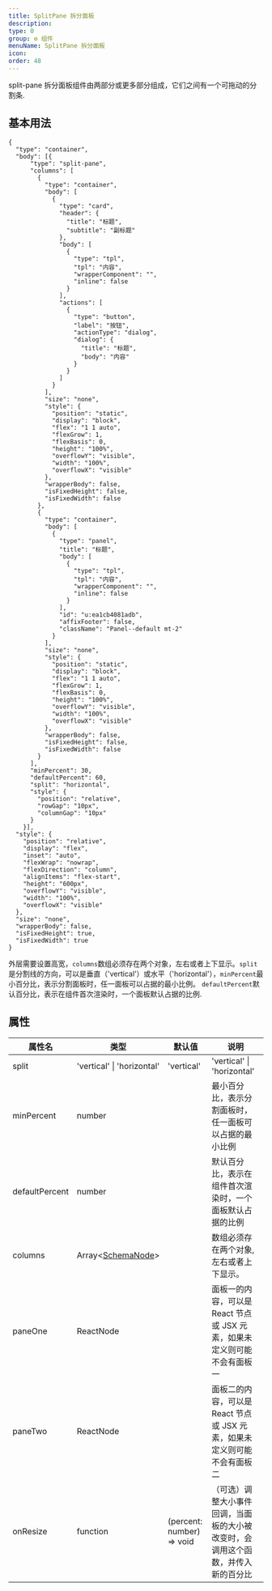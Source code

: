 ```yaml
---
title: SplitPane 拆分面板
description:
type: 0
group: ⚙ 组件
menuName: SplitPane 拆分面板
icon:
order: 48
---
```


split-pane 拆分面板组件由两部分或更多部分组成，它们之间有一个可拖动的分割条.

## 基本用法

```schema: scope="body"
{
  "type": "container",
  "body": [{
      "type": "split-pane",
      "columns": [
        {
          "type": "container",
          "body": [
            {
              "type": "card",
              "header": {
                "title": "标题",
                "subtitle": "副标题"
              },
              "body": [
                {
                  "type": "tpl",
                  "tpl": "内容",
                  "wrapperComponent": "",
                  "inline": false
                }
              ],
              "actions": [
                {
                  "type": "button",
                  "label": "按钮",
                  "actionType": "dialog",
                  "dialog": {
                    "title": "标题",
                    "body": "内容"
                  }
                }
              ]
            }
          ],
          "size": "none",
          "style": {
            "position": "static",
            "display": "block",
            "flex": "1 1 auto",
            "flexGrow": 1,
            "flexBasis": 0,
            "height": "100%",
            "overflowY": "visible",
            "width": "100%",
            "overflowX": "visible"
          },
          "wrapperBody": false,
          "isFixedHeight": false,
          "isFixedWidth": false
        },
        {
          "type": "container",
          "body": [
            {
              "type": "panel",
              "title": "标题",
              "body": [
                {
                  "type": "tpl",
                  "tpl": "内容",
                  "wrapperComponent": "",
                  "inline": false
                }
              ],
              "id": "u:ea1cb4081adb",
              "affixFooter": false,
              "className": "Panel--default mt-2"
            }
          ],
          "size": "none",
          "style": {
            "position": "static",
            "display": "block",
            "flex": "1 1 auto",
            "flexGrow": 1,
            "flexBasis": 0,
            "height": "100%",
            "overflowY": "visible",
            "width": "100%",
            "overflowX": "visible"
          },
          "wrapperBody": false,
          "isFixedHeight": false,
          "isFixedWidth": false
        }
      ],
      "minPercent": 30,
      "defaultPercent": 60,
      "split": "horizontal",
      "style": {
        "position": "relative",
        "rowGap": "10px",
        "columnGap": "10px"
      }
    }],
  "style": {
    "position": "relative",
    "display": "flex",
    "inset": "auto",
    "flexWrap": "nowrap",
    "flexDirection": "column",
    "alignItems": "flex-start",
    "height": "600px",
    "overflowY": "visible",
    "width": "100%",
    "overflowX": "visible"
  },
  "size": "none",
  "wrapperBody": false,
  "isFixedHeight": true,
  "isFixedWidth": true
}
```

外层需要设置高宽，`columns`数组必须存在两个对象，左右或者上下显示。`split`是分割线的方向，可以是垂直（'vertical'）或水平（'horizontal'），`minPercent`最小百分比，表示分割面板时，任一面板可以占据的最小比例。
`defaultPercent`默认百分比，表示在组件首次渲染时，一个面板默认占据的比例.

## 属性

| 属性名         | 类型                                          | 默认值                    | 说明                                                                             |
| -------------- | --------------------------------------------- | ------------------------- | -------------------------------------------------------------------------------- |
| split          | 'vertical' &#124; 'horizontal'                | 'vertical'                | 'vertical' &#124; 'horizontal'                                                   |
| minPercent     | number                                        |                           | 最小百分比，表示分割面板时，任一面板可以占据的最小比例                           |
| defaultPercent | number                                        |                           | 默认百分比，表示在组件首次渲染时，一个面板默认占据的比例                         |
| columns        | Array<[SchemaNode](../docs/types/schemanode)> |                           | 数组必须存在两个对象,左右或者上下显示。                                          |
| paneOne        | ReactNode                                     |                           | 面板一的内容，可以是 React 节点或 JSX 元素，如果未定义则可能不会有面板一         |
| paneTwo        | ReactNode                                     |                           | 面板二的内容，可以是 React 节点或 JSX 元素，如果未定义则可能不会有面板二         |
| onResize       | function                                      | (percent: number) => void | （可选）调整大小事件回调，当面板的大小被改变时，会调用这个函数，并传入新的百分比 |
